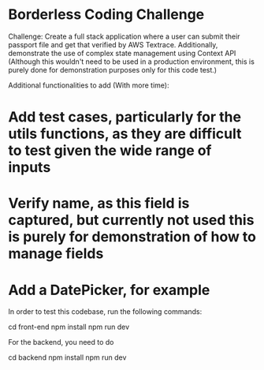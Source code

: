# Borderless Coding Challenge

Challenge: Create a full stack application where a user can submit their passport file and get that verified by AWS Textrace.
Additionally, demonstrate the use of complex state management using Context API (Although this wouldn't need to be used in a production environment, this is purely done for demonstration purposes only for this code test.)

Additional functionalities to add (With more time):

# Add test cases, particularly for the utils functions, as they are difficult to test given the wide range of inputs

# Verify name, as this field is captured, but currently not used this is purely for demonstration of how to manage fields

# Add a DatePicker, for example

In order to test this codebase, run the following commands:

cd front-end
npm install
npm run dev

For the backend, you need to do

cd backend
npm install
npm run dev
